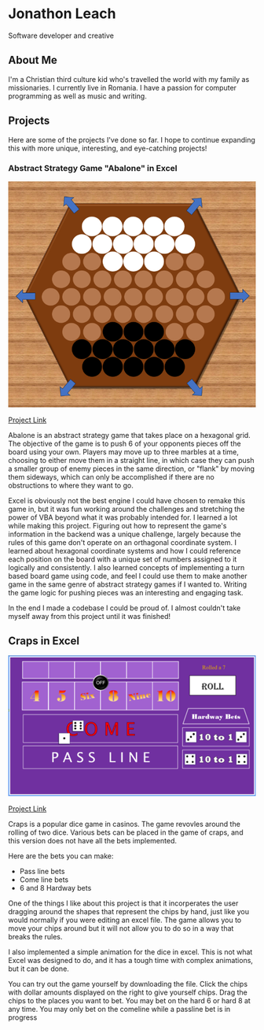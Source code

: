 # Jonathon Leach
Software developer and creative

## About Me
I'm a Christian third culture kid who's travelled the world with my family as missionaries. I currently live in Romania. I have a passion for computer programming as well as music and writing.

## Projects
Here are some of the projects I've done so far. I hope to continue expanding this with more unique, interesting, and eye-catching projects!
### Abstract Strategy Game "Abalone" in Excel
![Screenshot of Abalone in Excel](AbaloneStartingBoard.png)

[Project Link](https://github.com/SparklySpartan/AbaloneInExcel)

Abalone is an abstract strategy game that takes place on a hexagonal grid. The objective of the game is to push 6 of your opponents pieces off the board using your own. Players may move up to three marbles at a time, choosing to either move them in a straight line, in which case they can push a smaller group of enemy pieces in the same direction, or "flank" by moving them sideways, which can only be accomplished if there are no obstructions to where they want to go.

Excel is obviously not the best engine I could have chosen to remake this game in, but it was fun working around the challenges and stretching the power of VBA beyond what it was probably intended for. I learned a lot while making this project. Figuring out how to represent the game's information in the backend was a unique challenge, largely because the rules of this game don't operate on an orthagonal coordinate system. I learned about hexagonal coordinate systems and how I could reference each position on the board with a unique set of numbers assigned to it logically and consistently. I also learned concepts of implementing a turn based board game using code, and feel I could use them to make another game in the same genre of abstract strategy games if I wanted to. Writing the game logic for pushing pieces was an interesting and engaging task.

In the end I made a codebase I could be proud of. I almost couldn't take myself away from this project until it was finished!

## Craps in Excel
![Screenshot of Abalone in Excel](CrapsTable.png)

[Project Link](https://github.com/SparklySpartan/CrapsInExcel)

Craps is a popular dice game in casinos. The game revovles around the rolling of two dice. Various bets can be placed in the game of craps, and this version does not have all the bets implemented. 

Here are the bets you can make:

- Pass line bets
- Come line bets
- 6 and 8 Hardway bets

One of the things I like about this project is that it incorperates the user dragging around the shapes that represent the chips by hand, just like you would normally if you were editing an excel file. The game allows you to move your chips around but it will not allow you to do so in a way that breaks the rules. 

I also implemented a simple animation for the dice in excel. This is not what Excel was designed to do, and it has a tough time with complex animations, but it can be done.

You can try out the game yourself by downloading the file. Click the chips with dollar amounts displayed on the right to give yourself chips. Drag the chips to the places you want to bet. You may bet on the hard 6 or hard 8 at any time. You may only bet on the comeline while a passline bet is in progress
